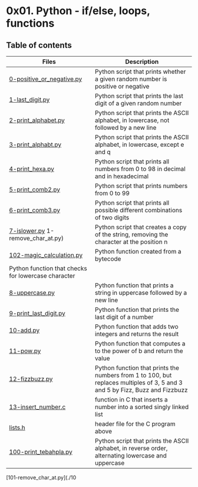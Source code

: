 # 0x01. Python - if/else, loops, functions

## Table of contents
Files | Description
----- | -----------
[0-positive_or_negative.py](./0-positive_or_negative.py) | Python script that prints whether a given random number is positive or negative
[1-last_digit.py](./1-last_digit.py) | Python script that prints the last digit of a given random number
[2-print_alphabet.py](./2-print_alphabet.py) | Python script that prints the ASCII alphabet, in lowercase, not followed by a new line
[3-print_alphabt.py](./3-print_alphabt.py) | Python script that prints the ASCII alphabet, in lowercase, except e and q
[4-print_hexa.py](./4-print_hexa.py) | Python script that prints all numbers from 0 to 98 in decimal and in hexadecimal
[5-print_comb2.py](./5-print_comb2.py) | Python script that prints numbers from 0 to 99
[6-print_comb3.py](./6-print_comb3.py) | Python script that prints all possible different combinations of two digits
[7-islower.py](./7-islower.py) 1-remove_char_at.py) | Python script that creates a copy of the string, removing the character at the position n
[102-magic_calculation.py](./102-magic_calculation.py) | Python function created from a bytecode
| Python function that checks for lowercase character
[8-uppercase.py](./8-uppercase.py) | Python function that prints a string in uppercase followed by a new line
[9-print_last_digit.py](./9-print_last_digit.py) | Python function that prints the last digit of a number
[10-add.py](./10-add.py) | Python function that adds two integers and returns the result
[11-pow.py](./11-pow.py) | Python function that computes a to the power of b and return the value
[12-fizzbuzz.py](./12-fizzbuzz.py) | Python function that prints the numbers from 1 to 100, but replaces multiples of 3, 5 and 3 and 5 by Fizz, Buzz and Fizzbuzz
[13-insert_number.c](./13-insert_number.c) | function in C that inserts a number into a sorted singly linked list
[lists.h](./lists.h) | header file for the C program above
[100-print_tebahpla.py](./100-print_tebahpla.py) | Python script that prints the ASCII alphabet, in reverse order, alternating lowercase and uppercase
[101-remove_char_at.py](./10
